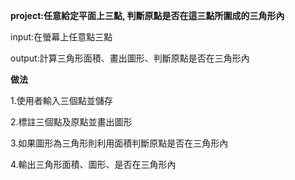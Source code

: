 
**project:任意給定平面上三點, 判斷原點是否在這三點所圍成的三角形內**

input:在螢幕上任意點三點

output:計算三角形面積、畫出圖形、判斷原點是否在三角形內


**做法**

1.使用者輸入三個點並儲存

2.標註三個點及原點並畫出圖形

3.如果圖形為三角形則利用面積判斷原點是否在三角形內

4.輸出三角形面積、圖形、是否在三角形內

